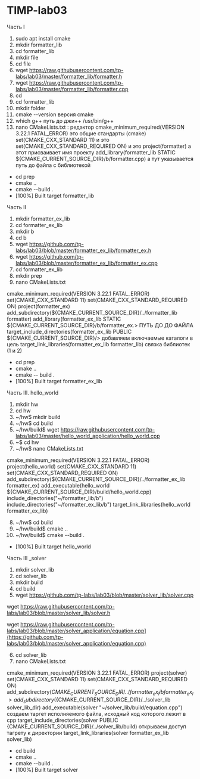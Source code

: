 # TIMP-lab03

Часть I

1) sudo apt install cmake
2) mkdir formatter_lib
3) cd formatter_lib
4) mkdir file
5) cd file
6) wget https://raw.githubusercontent.com/tp-labs/lab03/master/formatter_lib/formatter.h
7) wget https://raw.githubusercontent.com/tp-labs/lab03/master/formatter_lib/formatter.cpp
8) cd
9) cd formatter_lib
10) mkdir folder
11) cmake --version             версия cmake
12) which g++       путь до джи++
    /usr/bin/g++
12) nano CMakeLists.txt :                             редактор
cmake_minimum_required(VERSION 3.22.1 FATAL_ERROR)     это общие стандарты (cmake)
set(CMAKE_CXX_STANDARD 11)                             и это                
set(CMAKE_CXX_STANDARD_REQUIRED ON)                    и это
project(formatter)                                     а этот присваивает имя проекту
add_library(formatter_lib STATIC ${CMAKE_CURRENT_SOURCE_DIR}/b/formatter.cpp)             а тут указывается путь до файла с библиотекой

* cd prep
* cmake ..
* cmake --build .
* [100%] Built target formatter_lib





Часть II


1) mkdir formatter_ex_lib
2) cd formatter_ex_lib
3) mkdir b
4) cd b
5) wget https://github.com/tp-labs/lab03/blob/master/formatter_ex_lib/formatter_ex.h
6) wget https://github.com/tp-labs/lab03/blob/master/formatter_ex_lib/formatter_ex.cpp
7) cd formatter_ex_lib
8) mkdir prep
9) nano CMakeLists.txt

cmake_minimum_required(VERSION 3.22.1 FATAL_ERROR)
set(CMAKE_CXX_STANDARD 11)
set(CMAKE_CXX_STANDARD_REQUIRED ON)
project(formatter_ex)
add_subdirectory(${CMAKE_CURRENT_SOURCE_DIR}/../formatter_lib formatter)
add_library(formatter_ex_lib STATIC ${CMAKE_CURRENT_SOURCE_DIR}/b/formatter_ex.>     ПУТЬ ДО ДО ФАЙЛА
target_include_directories(formatter_ex_lib PUBLIC ${CMAKE_CURRENT_SOURCE_DIR}/>      добавляем включаемые каталоги в цель
target_link_libraries(formatter_ex_lib formatter_lib)                   связка библиотек (1 и 2)


* cd prep
* cmake ..
* cmake -- build .    
* [100%] Built target formatter_ex_lib





Часть III. hello_world


1) mkdir hw
2) cd hw
3) ~/hw$ mkdir build
4) ~/hw$ cd build
5) ~/hw/build$ wget https://raw.githubusercontent.com/tp-labs/lab03/master/hello_world_application/hello_world.cpp
6) ~$ cd hw
7) ~/hw$ nano CMakeLists.txt

cmake_minimum_required(VERSION 3.22.1 FATAL_ERROR)
project(hello_world)
set(CMAKE_CXX_STANDARD 11)
set(CMAKE_CXX_STANDARD_REQUIRED ON)
add_subdirectory(${CMAKE_CURRENT_SOURCE_DIR}/../formatter_ex_lib formatter_ex)
add_executable(hello_world ${CMAKE_CURRENT_SOURCE_DIR}/build/hello_world.cpp)
include_directories("~/formatter_lib/b")
include_directories("~/formatter_ex_lib/b")
target_link_libraries(hello_world formatter_ex_lib)

8) ~/hw$ cd build
9) ~/hw/build$ cmake ..
10) ~/hw/build$ cmake --build .
* [100%] Built target hello_world


Часть III  _solver


1) mkdir solver_lib
2) cd solver_lib
3) mkdir build
4) cd build
5) wget https://github.com/tp-labs/lab03/blob/master/solver_lib/solver.cpp

wget https://raw.githubusercontent.com/tp-labs/lab03/blob/master/solver_lib/solver.h

wget https://raw.githubusercontent.com/tp-labs/lab03/blob/master/solver_application/equation.cpp](https://github.com/tp-labs/lab03/blob/master/solver_application/equation.cpp)

6) cd solver_lib
7) nano CMakeLists.txt

cmake_minimum_required(VERSION 3.22.1 FATAL_ERROR)
project(solver)
set(CMAKE_CXX_STANDARD 11)
set(CMAKE_CXX_STANDARD_REQUIRED ON)
add_subdirectory(${CMAKE_CURRENT_SOURCE_DIR}/../formatter_ex_lib formatter_ex_l>
add_subdirectory(${CMAKE_CURRENT_SOURCE_DIR}/../solver_lib solver_lib_dir)
add_executable(solver "~/solver_lib/build/equation.cpp")         создаем таргет исполняемого файла, исходный код которого лежит в срр
target_include_directories(solver PUBLIC
{CMAKE_CURRENT_SOURCE_DIR}/../solver_lib/build)                  открываем доступ тагрету к директории 
target_link_libraries(solver formatter_ex_lib solver_lib)



* cd build
* cmake ..
* cmake --build .
* [100%] Built target solver
